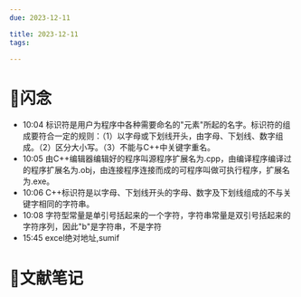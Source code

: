 ```yaml
---
due: 2023-12-11 

title: 2023-12-11
tags:

---
```


# 📖闪念
- 10:04 标识符是用户为程序中各种需要命名的"元素"所起的名字。标识符的组成要符合一定的规则：（1）以字母或下划线开头，由字母、下划线、数字组成。（2）区分大小写。（3）不能与C++中关键字重名。
- 10:05 由C++编辑器编辑好的程序叫源程序扩展名为.cpp，由编译程序编译过的程序扩展名为.obj，由连接程序连接而成的可程序叫做可执行程序，扩展名为.exe。
- 10:06 C++标识符是以字母、下划线开头的字母、数字及下划线组成的不与关键字相同的字符串。
- 10:08 字符型常量是单引号括起来的一个字符，字符串常量是双引号括起来的字符序列，因此"b"是字符串，不是字符
- 15:45 excel绝对地址,sumif






# 📒文献笔记






